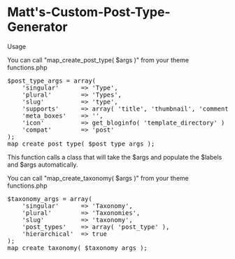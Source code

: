 Matt's-Custom-Post-Type-Generator
=============================

Usage

You can call "map_create_post_type( $args )" from your theme functions.php

<pre>
$post_type_args = array(
	'singular' 		=> 'Type',
	'plural' 		=> 'Types',
	'slug' 			=> 'type',
	'supports'		=> array( 'title', 'thumbnail', 'comments', 'editor' ),
	'meta_boxes' 	=> '',
	'icon'			=> get_bloginfo( 'template_directory' ) . '/img/post-type-icon.png',
	'compat'		=> 'post'
);
map_create_post_type( $post_type_args );
</pre>

This function calls a class that will take the $args and populate the $labels and $args automatically. 

You can call "map_create_taxonomy( $args )" from your theme functions.php

<pre>
$taxonomy_args = array(
	'singular' 		=> 'Taxonomy',
	'plural' 		=> 'Taxonomies',
	'slug'			=> 'taxonomy',
	'post_types' 	=> array( 'post_type' ),
	'hierarchical' 	=> true
);
map_create_taxonomy( $taxonomy_args );
</pre>